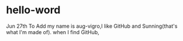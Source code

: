 # hello-word
Jun 27th To Add
my name is aug-vigro,I like GitHub and Sunning(that's what I'm made of).
when I find GitHub, 

